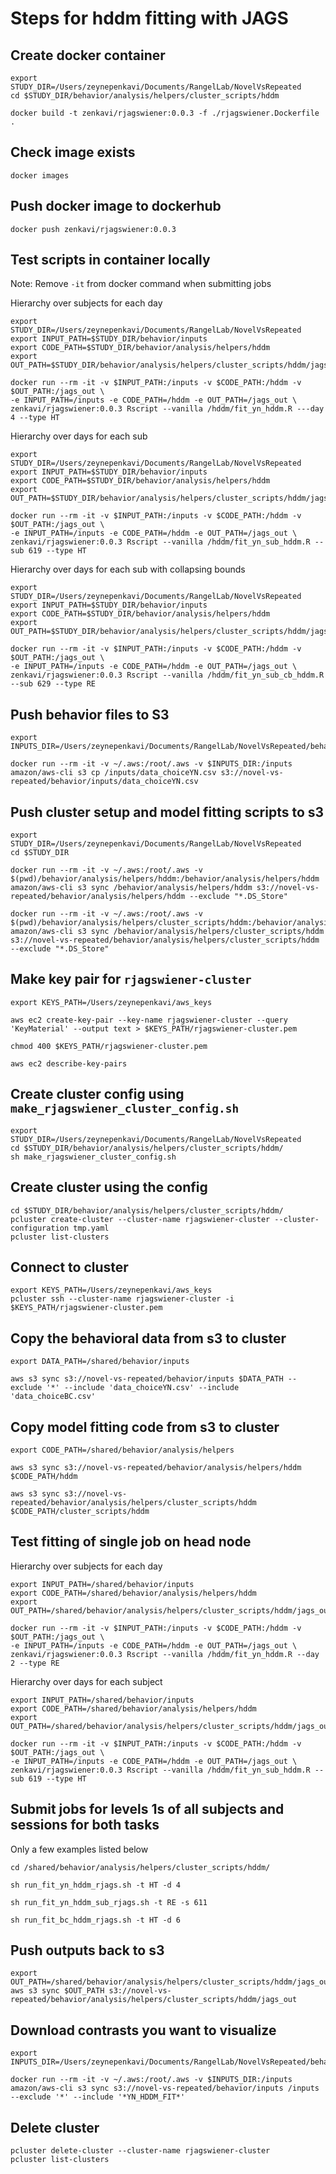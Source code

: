 # Steps for hddm fitting with JAGS

## Create docker container

```
export STUDY_DIR=/Users/zeynepenkavi/Documents/RangelLab/NovelVsRepeated
cd $STUDY_DIR/behavior/analysis/helpers/cluster_scripts/hddm

docker build -t zenkavi/rjagswiener:0.0.3 -f ./rjagswiener.Dockerfile .
```

## Check image exists

```
docker images
```

## Push docker image to dockerhub

```
docker push zenkavi/rjagswiener:0.0.3
```

## Test scripts in container locally

Note: Remove `-it` from docker command when submitting jobs

Hierarchy over subjects for each day

```
export STUDY_DIR=/Users/zeynepenkavi/Documents/RangelLab/NovelVsRepeated
export INPUT_PATH=$STUDY_DIR/behavior/inputs
export CODE_PATH=$STUDY_DIR/behavior/analysis/helpers/hddm
export OUT_PATH=$STUDY_DIR/behavior/analysis/helpers/cluster_scripts/hddm/jags_out

docker run --rm -it -v $INPUT_PATH:/inputs -v $CODE_PATH:/hddm -v $OUT_PATH:/jags_out \
-e INPUT_PATH=/inputs -e CODE_PATH=/hddm -e OUT_PATH=/jags_out \
zenkavi/rjagswiener:0.0.3 Rscript --vanilla /hddm/fit_yn_hddm.R ---day 4 --type HT
```

Hierarchy over days for each sub

```
export STUDY_DIR=/Users/zeynepenkavi/Documents/RangelLab/NovelVsRepeated
export INPUT_PATH=$STUDY_DIR/behavior/inputs
export CODE_PATH=$STUDY_DIR/behavior/analysis/helpers/hddm
export OUT_PATH=$STUDY_DIR/behavior/analysis/helpers/cluster_scripts/hddm/jags_out

docker run --rm -it -v $INPUT_PATH:/inputs -v $CODE_PATH:/hddm -v $OUT_PATH:/jags_out \
-e INPUT_PATH=/inputs -e CODE_PATH=/hddm -e OUT_PATH=/jags_out \
zenkavi/rjagswiener:0.0.3 Rscript --vanilla /hddm/fit_yn_sub_hddm.R --sub 619 --type HT
```

Hierarchy over days for each sub with collapsing bounds

```
export STUDY_DIR=/Users/zeynepenkavi/Documents/RangelLab/NovelVsRepeated
export INPUT_PATH=$STUDY_DIR/behavior/inputs
export CODE_PATH=$STUDY_DIR/behavior/analysis/helpers/hddm
export OUT_PATH=$STUDY_DIR/behavior/analysis/helpers/cluster_scripts/hddm/jags_out

docker run --rm -it -v $INPUT_PATH:/inputs -v $CODE_PATH:/hddm -v $OUT_PATH:/jags_out \
-e INPUT_PATH=/inputs -e CODE_PATH=/hddm -e OUT_PATH=/jags_out \
zenkavi/rjagswiener:0.0.3 Rscript --vanilla /hddm/fit_yn_sub_cb_hddm.R --sub 629 --type RE
```

## Push behavior files to S3

```
export INPUTS_DIR=/Users/zeynepenkavi/Documents/RangelLab/NovelVsRepeated/behavior/inputs

docker run --rm -it -v ~/.aws:/root/.aws -v $INPUTS_DIR:/inputs amazon/aws-cli s3 cp /inputs/data_choiceYN.csv s3://novel-vs-repeated/behavior/inputs/data_choiceYN.csv
```

## Push cluster setup and model fitting scripts to s3

```
export STUDY_DIR=/Users/zeynepenkavi/Documents/RangelLab/NovelVsRepeated
cd $STUDY_DIR

docker run --rm -it -v ~/.aws:/root/.aws -v $(pwd)/behavior/analysis/helpers/hddm:/behavior/analysis/helpers/hddm amazon/aws-cli s3 sync /behavior/analysis/helpers/hddm s3://novel-vs-repeated/behavior/analysis/helpers/hddm --exclude "*.DS_Store"

docker run --rm -it -v ~/.aws:/root/.aws -v $(pwd)/behavior/analysis/helpers/cluster_scripts/hddm:/behavior/analysis/helpers/cluster_scripts/hddm amazon/aws-cli s3 sync /behavior/analysis/helpers/cluster_scripts/hddm s3://novel-vs-repeated/behavior/analysis/helpers/cluster_scripts/hddm --exclude "*.DS_Store"
```

## Make key pair for `rjagswiener-cluster`

```
export KEYS_PATH=/Users/zeynepenkavi/aws_keys

aws ec2 create-key-pair --key-name rjagswiener-cluster --query 'KeyMaterial' --output text > $KEYS_PATH/rjagswiener-cluster.pem

chmod 400 $KEYS_PATH/rjagswiener-cluster.pem

aws ec2 describe-key-pairs
```

## Create cluster config using `make_rjagswiener_cluster_config.sh`

```
export STUDY_DIR=/Users/zeynepenkavi/Documents/RangelLab/NovelVsRepeated
cd $STUDY_DIR/behavior/analysis/helpers/cluster_scripts/hddm/
sh make_rjagswiener_cluster_config.sh
```

## Create cluster using the config

```
cd $STUDY_DIR/behavior/analysis/helpers/cluster_scripts/hddm/
pcluster create-cluster --cluster-name rjagswiener-cluster --cluster-configuration tmp.yaml
pcluster list-clusters
```

## Connect to cluster

```
export KEYS_PATH=/Users/zeynepenkavi/aws_keys
pcluster ssh --cluster-name rjagswiener-cluster -i $KEYS_PATH/rjagswiener-cluster.pem
```

## Copy the behavioral data from s3 to cluster

```
export DATA_PATH=/shared/behavior/inputs

aws s3 sync s3://novel-vs-repeated/behavior/inputs $DATA_PATH --exclude '*' --include 'data_choiceYN.csv' --include 'data_choiceBC.csv'
```

## Copy model fitting code from s3 to cluster

```
export CODE_PATH=/shared/behavior/analysis/helpers

aws s3 sync s3://novel-vs-repeated/behavior/analysis/helpers/hddm $CODE_PATH/hddm

aws s3 sync s3://novel-vs-repeated/behavior/analysis/helpers/cluster_scripts/hddm $CODE_PATH/cluster_scripts/hddm
```

## Test fitting of single job on head node

Hierarchy over subjects for each day

```
export INPUT_PATH=/shared/behavior/inputs
export CODE_PATH=/shared/behavior/analysis/helpers/hddm
export OUT_PATH=/shared/behavior/analysis/helpers/cluster_scripts/hddm/jags_out

docker run --rm -it -v $INPUT_PATH:/inputs -v $CODE_PATH:/hddm -v $OUT_PATH:/jags_out \
-e INPUT_PATH=/inputs -e CODE_PATH=/hddm -e OUT_PATH=/jags_out \
zenkavi/rjagswiener:0.0.3 Rscript --vanilla /hddm/fit_yn_hddm.R --day 2 --type RE
```

Hierarchy over days for each subject

```
export INPUT_PATH=/shared/behavior/inputs
export CODE_PATH=/shared/behavior/analysis/helpers/hddm
export OUT_PATH=/shared/behavior/analysis/helpers/cluster_scripts/hddm/jags_out

docker run --rm -it -v $INPUT_PATH:/inputs -v $CODE_PATH:/hddm -v $OUT_PATH:/jags_out \
-e INPUT_PATH=/inputs -e CODE_PATH=/hddm -e OUT_PATH=/jags_out \
zenkavi/rjagswiener:0.0.3 Rscript --vanilla /hddm/fit_yn_sub_hddm.R --sub 619 --type HT
```

## Submit jobs for levels 1s of all subjects and sessions for both tasks

Only a few examples listed below

```
cd /shared/behavior/analysis/helpers/cluster_scripts/hddm/

sh run_fit_yn_hddm_rjags.sh -t HT -d 4

sh run_fit_yn_hddm_sub_rjags.sh -t RE -s 611

sh run_fit_bc_hddm_rjags.sh -t HT -d 6
```

## Push outputs back to s3

```
export OUT_PATH=/shared/behavior/analysis/helpers/cluster_scripts/hddm/jags_out
aws s3 sync $OUT_PATH s3://novel-vs-repeated/behavior/analysis/helpers/cluster_scripts/hddm/jags_out
```

## Download contrasts you want to visualize

```
export INPUTS_DIR=/Users/zeynepenkavi/Documents/RangelLab/NovelVsRepeated/behavior/inputs

docker run --rm -it -v ~/.aws:/root/.aws -v $INPUTS_DIR:/inputs amazon/aws-cli s3 sync s3://novel-vs-repeated/behavior/inputs /inputs --exclude '*' --include '*YN_HDDM_FIT*'
```

## Delete cluster

```
pcluster delete-cluster --cluster-name rjagswiener-cluster
pcluster list-clusters
```
